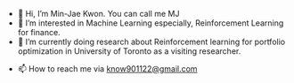 - 👋 Hi, I’m Min-Jae Kwon. You can call me MJ
- 👀 I’m interested in Machine Learning especially, Reinforcement Learning for finance.
- 🌱 I’m currently doing research about Reinforcement learning for portfolio optimization in University of Toronto as a visiting researcher.
<!-- - 💞️ I’m looking to collaborate on people who are interested in Reinforcement learning -->
- 📫 How to reach me via know901122@gmail.com

<!---
KMJ901122/KMJ901122 is a ✨ special ✨ repository because its `README.md` (this file) appears on your GitHub profile.
You can click the Preview link to take a look at your changes.
--->
